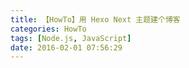 ```yaml
---
title: 【HowTo】用 Hexo Next 主题建个博客
categories: HowTo
tags: [Node.js, JavaScript]
date: 2016-02-01 07:56:29
---
```


